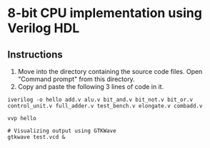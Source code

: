 # 8-bit CPU implementation using Verilog HDL

## Instructions

1) Move into the directory containing the source code files. Open "Command prompt" from this directory.
2) Copy and paste the following 3 lines of code in it.

```shell
iverilog -o hello add.v alu.v bit_and.v bit_not.v bit_or.v control_unit.v full_adder.v test_bench.v elongate.v combadd.v

vvp hello

# Visualizing output using GTKWave
gtkwave test.vcd &
```

